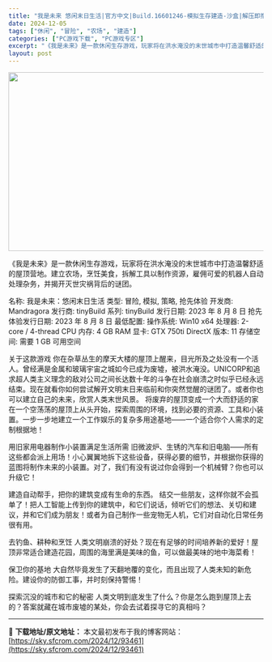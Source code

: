 ```yaml
---
title: "我是未来 悠闲末日生活|官方中文|Build.16601246-模拟生存建造-沙盒|解压即撸|"
date: 2024-12-05
tags: ["休闲", "冒险", "农场", "建造"]
categories: ["PC游戏下载", "PC游戏专区"]
excerpt: "《我是未来》是一款休闲生存游戏，玩家将在洪水淹没的末世城市中打造温馨舒适的屋顶营地。建立农场，烹饪美食，拆解工具以制作资源，雇佣可爱的机器人自动处理杂务，并揭开灭世灾祸背后的谜团。 名称: 我是未来：悠闲末日生活 类型: 冒险, 模拟, 策略, 抢先体验 开发商: Mandragora 发行商: t&hellip;"
layout: post
---
```


<img class="aligncenter size-full wp-image-93449" src="https://sky.sfcrom.com/wp-content/uploads/2024/12/2024120504530791.webp" alt="" width="616" height="353" />

《我是未来》是一款休闲生存游戏，玩家将在洪水淹没的末世城市中打造温馨舒适的屋顶营地。建立农场，烹饪美食，拆解工具以制作资源，雇佣可爱的机器人自动处理杂务，并揭开灭世灾祸背后的谜团。

名称: 我是未来：悠闲末日生活
类型: 冒险, 模拟, 策略, 抢先体验
开发商: Mandragora
发行商: tinyBuild
系列: tinyBuild
发行日期: 2023 年 8 月 8 日
抢先体验发行日期: 2023 年 8 月 8 日
最低配置:
操作系统: Win10 x64
处理器: 2-core / 4-thread CPU
内存: 4 GB RAM
显卡: GTX 750ti
DirectX 版本: 11
存储空间: 需要 1 GB 可用空间

关于这款游戏
你在杂草丛生的摩天大楼的屋顶上醒来，目光所及之处没有一个活人。曾经满是金属和玻璃宇宙之城如今已成为废墟，被洪水淹没。UNICORP和追求超人类主义理念的敌对公司之间长达数十年的斗争在社会崩溃之时似乎已经永远结束。现在就看你如何尝试解开文明末日来临前和你突然觉醒的谜团了。或者你也可以建立自己的未来，欣赏人类末世风景。
将废弃的屋顶变成一个大而舒适的家
在一个空荡荡的屋顶上从头开始，探索周围的环境，找到必要的资源、工具和小装置。一步一步地建立一个工作娱乐的复杂多用途基地——一个适合你个人需求的定制根据地！

用旧家用电器制作小装置满足生活所需
旧微波炉、生锈的汽车和旧电脑——所有这些都会派上用场！小心翼翼地拆下这些设备，获得必要的细节，并根据你获得的蓝图将制作未来的小装置。对了，我们有没有说过你会得到一个机械臂？你也可以升级它！

建造自动帮手，把你的建筑变成有生命的东西。
结交一些朋友，这样你就不会孤单了！把人工智能上传到你的建筑中，和它们说话，倾听它们的想法、关切和建议，并和它们成为朋友！或者为自己制作一些宠物无人机，它们对自动化日常任务很有用。

去钓鱼、耕种和烹饪
人类文明崩溃的好处？现在有足够的时间培养新的爱好！屋顶非常适合建造花园，周围的海里满是美味的鱼，可以做最美味的地中海菜肴！

保卫你的基地
大自然毕竟发生了天翻地覆的变化，而且出现了人类未知的新危险。建设你的防御工事，并时刻保持警惕！

探索沉没的城市和它的秘密
人类文明到底发生了什么？你是怎么跑到屋顶上去的？答案就藏在城市废墟的某处，你会去试着探寻它的真相吗？

---
📖 **下载地址/原文地址：** 本文最初发布于我的博客网站：[https://sky.sfcrom.com/2024/12/93461](https://sky.sfcrom.com/2024/12/93461)
